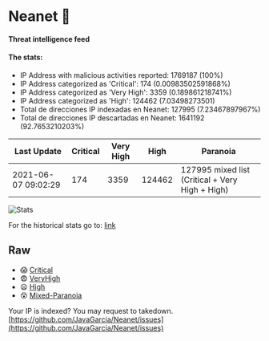 # Neanet :hocho:
#### Threat intelligence feed
#### The stats:

- IP Address with malicious activities reported: 1769187 (100%)
- IP Address categorized as 'Critical':  174 (0.00983502591868%)
- IP Address categorized as 'Very High':  3359 (0.189861218741%)
- IP Address categorized as 'High':  124462 (7.03498273501)
- Total de direcciones IP indexadas en Neanet:  127995 (7.23467897967%)
- Total de direcciones IP descartadas en Neanet:  1641192 (92.7653210203%)

| Last Update | Critical | Very High | High | Paranoia |
| --- | --- | --- | --- | --- |
| 2021-06-07 09:02:29 | 174 | 3359 | 124462 | 127995 mixed list (Critical + Very High + High)|

![Stats](https://docs.google.com/spreadsheets/d/e/2PACX-1vSnaNMIXVabIpDJjufMlzH7poXnshF3mgd8Is1g9ytUEzVsP5my4Trn8f-xkoLLQ38xpL3HtmUexLo6/pubchart?oid=501124687&format=image)

For the historical stats go to: [link](/stats.csv)
## Raw
- :scream: [Critical](https://raw.githubusercontent.com/JavaGarcia/Neanet/master/blacklists/neanet_critical.txt)
- :fearful: [VeryHigh](https://raw.githubusercontent.com/JavaGarcia/Neanet/master/blacklists/neanet_veryHigh.txtt)
- :frowning: [High](https://raw.githubusercontent.com/JavaGarcia/Neanet/master/blacklists/neanet_high.txt)
- :dizzy_face: [Mixed-Paranoia](https://raw.githubusercontent.com/JavaGarcia/Neanet/master/blacklists/neanet_all.txt)


Your IP is indexed? You may request to takedown. [https://github.com/JavaGarcia/Neanet/issues](https://github.com/JavaGarcia/Neanet/issues)

































































































































































































































































































































































































































































































































































































































































































































































































































































































































































































































































































































































































































































































































































































































































































































































































































































































































































































































































































































































































































































































































































































































































































































































































































































































































































































































































































































































































































































































































































































































































































































































































































































































































































































































































































































































































































































































































































































































































































































































































































































































































































































































































































































































































































































































































































































































































































































































































































































































































































































































































































































































































































































































































































































































































































































































































































































































































































































































































































































































































































































































































































































































































































































































































































































































































































































































































































































































































































































































































































































































































